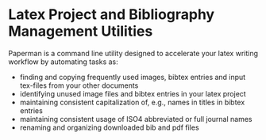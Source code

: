 # Latex Project and Bibliography Management Utilities

Paperman is a command line utility designed to accelerate your latex writing workflow by automating tasks as:
 * finding and copying frequently used images, bibtex entries and input tex-files from your other documents
 * identifying unused image files and bibtex entries in your latex project
 * maintaining consistent capitalization of, e.g., names in titles in bibtex entries
 * maintaining consistent usage of ISO4 abbreviated or full journal names
 * renaming and organizing downloaded bib and pdf files
